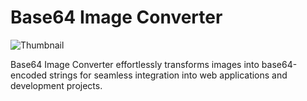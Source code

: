 # Base64 Image Converter 

![Thumbnail](https://i.ibb.co/QpdZ87B/Frame-17.png)

Base64 Image Converter effortlessly transforms images into base64-encoded strings for seamless integration into web applications and development projects.